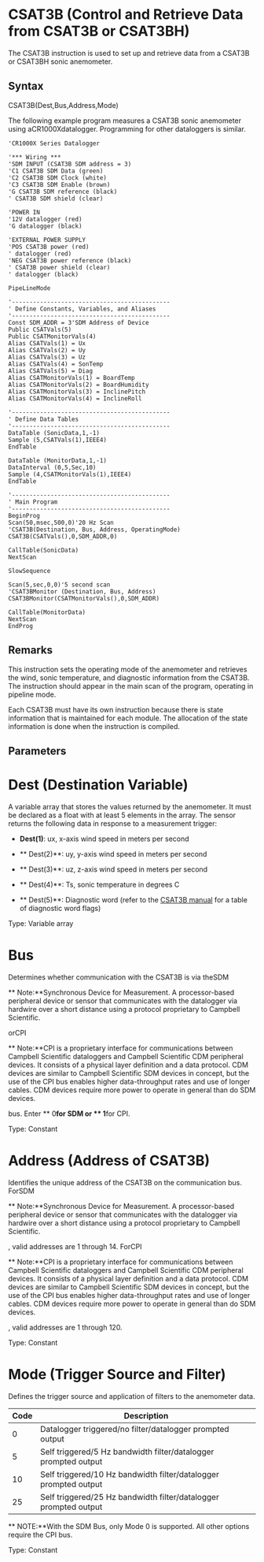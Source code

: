 # CSAT3B (Control and Retrieve Data from CSAT3B or CSAT3BH)

The CSAT3B instruction is used to set up and retrieve data from a CSAT3B or CSAT3BH sonic anemometer.

## Syntax

CSAT3B(Dest,Bus,Address,Mode)

The following example program measures a CSAT3B sonic anemometer using aCR1000Xdatalogger. Programming for other dataloggers is similar.

```
'CR1000X Series Datalogger

'*** Wiring ***
'SDM INPUT (CSAT3B SDM address = 3)
'C1 CSAT3B SDM Data (green)
'C2 CSAT3B SDM Clock (white)
'C3 CSAT3B SDM Enable (brown)
'G CSAT3B SDM reference (black)
' CSAT3B SDM shield (clear)

'POWER IN
'12V datalogger (red)
'G datalogger (black)

'EXTERNAL POWER SUPPLY
'POS CSAT3B power (red)
' datalogger (red)
'NEG CSAT3B power reference (black)
' CSAT3B power shield (clear)
' datalogger (black)

PipeLineMode

'---------------------------------------------
' Define Constants, Variables, and Aliases
'---------------------------------------------
Const SDM_ADDR = 3'SDM Address of Device
Public CSATVals(5)
Public CSATMonitorVals(4)
Alias CSATVals(1) = Ux
Alias CSATVals(2) = Uy
Alias CSATVals(3) = Uz
Alias CSATVals(4) = SonTemp
Alias CSATVals(5) = Diag
Alias CSATMonitorVals(1) = BoardTemp
Alias CSATMonitorVals(2) = BoardHumidity
Alias CSATMonitorVals(3) = InclinePitch
Alias CSATMonitorVals(4) = InclineRoll

'---------------------------------------------
' Define Data Tables
'---------------------------------------------
DataTable (SonicData,1,-1)
Sample (5,CSATVals(1),IEEE4)
EndTable

DataTable (MonitorData,1,-1)
DataInterval (0,5,Sec,10)
Sample (4,CSATMonitorVals(1),IEEE4)
EndTable

'---------------------------------------------
' Main Program
'---------------------------------------------
BeginProg
Scan(50,msec,500,0)'20 Hz Scan
'CSAT3B(Destination, Bus, Address, OperatingMode)
CSAT3B(CSATVals(),0,SDM_ADDR,0)

CallTable(SonicData)
NextScan

SlowSequence

Scan(5,sec,0,0)'5 second scan
'CSAT3BMonitor (Destination, Bus, Address)
CSAT3BMonitor(CSATMonitorVals(),0,SDM_ADDR)

CallTable(MonitorData)
NextScan
EndProg
```

## Remarks

This instruction sets the operating mode of the anemometer and retrieves the wind, sonic temperature, and diagnostic information from the CSAT3B. The instruction should appear in the main scan of the program, operating in pipeline mode.

Each CSAT3B must have its own instruction because there is state information that is maintained for each module. The allocation of the state information is done when the instruction is compiled.

## Parameters

# Dest (Destination Variable)

A variable array that stores the values returned by the anemometer. It must be declared as a float with at least 5 elements in the array. The sensor returns the following data in response to a measurement trigger:

- **Dest(1)**: ux, x-axis wind speed in meters per second

- ** Dest(2)**: uy, y-axis wind speed in meters per second

- ** Dest(3)**: uz, z-axis wind speed in meters per second

- ** Dest(4)**: Ts, sonic temperature in degrees C

- ** Dest(5)**: Diagnostic word (refer to the [CSAT3B manual](https://www.campbellsci.com/csat3b) for a table of diagnostic word flags)

Type: Variable array

# Bus

Determines whether communication with the CSAT3B is via theSDM

** Note:**Synchronous Device for Measurement. A processor-based peripheral device or sensor that communicates with the datalogger via hardwire over a short distance using a protocol proprietary to Campbell Scientific.

orCPI

** Note:**CPI is a proprietary interface for communications between Campbell Scientific dataloggers and Campbell Scientific CDM peripheral devices. It consists of a physical layer definition and a data protocol. CDM devices are similar to Campbell Scientific SDM devices in concept, but the use of the CPI bus enables higher data-throughput rates and use of longer cables. CDM devices require more power to operate in general than do SDM devices.

bus. Enter ** 0**for SDM or ** 1**for CPI.

Type: Constant

# Address (Address of CSAT3B)

Identifies the unique address of the CSAT3B on the communication bus. ForSDM

** Note:**Synchronous Device for Measurement. A processor-based peripheral device or sensor that communicates with the datalogger via hardwire over a short distance using a protocol proprietary to Campbell Scientific.

, valid addresses are 1 through 14. ForCPI

** Note:**CPI is a proprietary interface for communications between Campbell Scientific dataloggers and Campbell Scientific CDM peripheral devices. It consists of a physical layer definition and a data protocol. CDM devices are similar to Campbell Scientific SDM devices in concept, but the use of the CPI bus enables higher data-throughput rates and use of longer cables. CDM devices require more power to operate in general than do SDM devices.

, valid addresses are 1 through 120.

Type: Constant

# Mode (Trigger Source and Filter)

Defines the trigger source and application of filters to the anemometer data.

| Code | Description                                                      |
| ---- | ---------------------------------------------------------------- |
| 0    | Datalogger triggered/no filter/datalogger prompted output        |
| 5    | Self triggered/5 Hz bandwidth filter/datalogger prompted output  |
| 10   | Self triggered/10 Hz bandwidth filter/datalogger prompted output |
| 25   | Self triggered/25 Hz bandwidth filter/datalogger prompted output |

** NOTE:**With the SDM Bus, only Mode 0 is supported. All other options require the CPI bus.

Type: Constant
